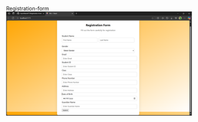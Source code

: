 Registration-form
![image alt](https://github.com/AyushRana077/Registration-form/blob/71cd3b81f368a321b7d7bd0dda3b0d121e160392/Screenshot%202025-07-31%20235137.png)
